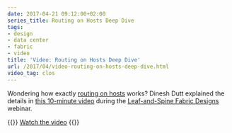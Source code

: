 ```yaml
---
date: 2017-04-21 09:12:00+02:00
series_title: Routing on Hosts Deep Dive
tags:
- design
- data center
- fabric
- video
title: 'Video: Routing on Hosts Deep Dive'
url: /2017/04/video-routing-on-hosts-deep-dive.html
video_tag: clos
---
```

Wondering how exactly [routing on hosts](/2016/02/running-bgp-on-servers.html) works? Dinesh Dutt explained the details in [this 10-minute video](https://my.ipspace.net/bin/get/Clos/7.32%20-%20Routing%20from%20Hosts%20-%20Deep%20Dive.mp4) during the [Leaf-and-Spine Fabric Designs](http://www.ipspace.net/Leaf-and-Spine_Fabric_Architectures) webinar.

{{<jump>}}
[Watch the video](https://my.ipspace.net/bin/get/Clos/7.32%20-%20Routing%20from%20Hosts%20-%20Deep%20Dive.mp4)
{{</jump>}}
